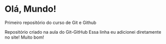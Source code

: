# Olá, Mundo!

Primeiro repositório do curso de Git e Github

Repositório criado na aula do Git-GitHub
Essa linha eu adicionei diretamente no site! Muito bom!
